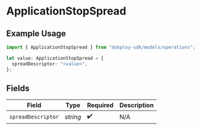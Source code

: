 # ApplicationStopSpread

## Example Usage

```typescript
import { ApplicationStopSpread } from "dokploy-sdk/models/operations";

let value: ApplicationStopSpread = {
  spreadDescriptor: "<value>",
};
```

## Fields

| Field              | Type               | Required           | Description        |
| ------------------ | ------------------ | ------------------ | ------------------ |
| `spreadDescriptor` | *string*           | :heavy_check_mark: | N/A                |